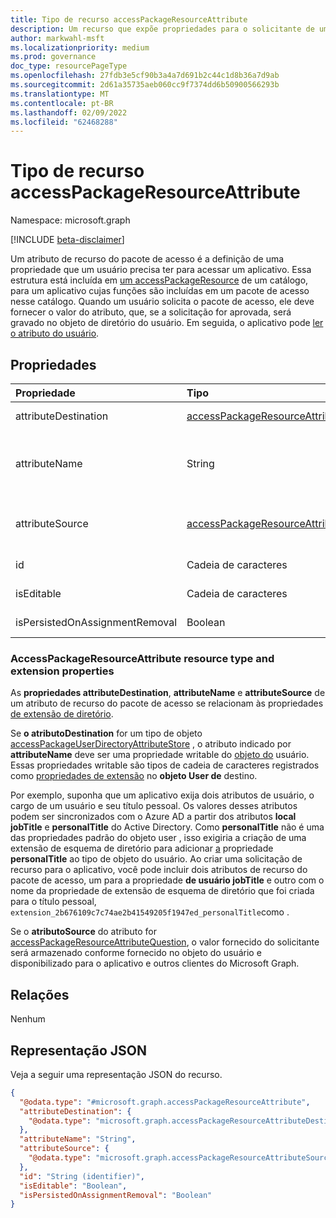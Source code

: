 ```yaml
---
title: Tipo de recurso accessPackageResourceAttribute
description: Um recurso que expõe propriedades para o solicitante de um pacote de acesso para fornecer informações personalizadas que podem ser usadas para tomar decisões de aprovação para o pacote de acesso.
author: markwahl-msft
ms.localizationpriority: medium
ms.prod: governance
doc_type: resourcePageType
ms.openlocfilehash: 27fdb3e5cf90b3a4a7d691b2c44c1d8b36a7d9ab
ms.sourcegitcommit: 2d61a35735aeb060cc9f7374dd6b50900566293b
ms.translationtype: MT
ms.contentlocale: pt-BR
ms.lasthandoff: 02/09/2022
ms.locfileid: "62468288"
---
```

# <a name="accesspackageresourceattribute-resource-type"></a>Tipo de recurso accessPackageResourceAttribute

Namespace: microsoft.graph

[!INCLUDE [beta-disclaimer](../../includes/beta-disclaimer.md)]

Um atributo de recurso do pacote de acesso é a definição de uma propriedade que um usuário precisa ter para acessar um aplicativo. Essa estrutura está incluída em [um accessPackageResource](../resources/accesspackageresource.md) de um catálogo, para um aplicativo cujas funções são incluídas em um pacote de acesso nesse catálogo. Quando um usuário solicita o pacote de acesso, ele deve fornecer o valor do atributo, que, se a solicitação for aprovada, será gravado no objeto de diretório do usuário. Em seguida, o aplicativo pode [ler o atributo do usuário](../api/user-get.md).


## <a name="properties"></a>Propriedades
|Propriedade|Tipo|Descrição|
|:---|:---|:---|
|attributeDestination|[accessPackageResourceAttributeDestination](../resources/accesspackageresourceattributedestination.md)|Informações sobre como definir o atributo, atualmente um tipo de [objeto accessPackageUserDirectoryAttributeStore](accesspackageuserdirectoryattributestore.md) .|
|attributeName|String|O nome do atributo no sistema final. Se o destino for `accessPackageUserDirectoryAttributeStore`, uma propriedade do usuário, como **jobTitle** ou uma extensão de esquema de diretório para o tipo de objeto do usuário, como `extension_2b676109c7c74ae2b41549205f1947ed_personalTitle`. |
|attributeSource|[accessPackageResourceAttributeSource](../resources/accesspackageresourceattributesource.md)|Informações sobre como preencher o valor do atributo quando um **accessPackageAssignmentRequest** está sendo atendido, atualmente um tipo de objeto [accessPackageResourceAttributeQuestion](accesspackageresourceattributequestion.md) .|
|id|Cadeia de caracteres|Identificador exclusivo do atributo no recurso do pacote de acesso. Somente leitura. |
|isEditable|Cadeia de caracteres| Especifica se um valor de atributo existente pode ou não ser editado pelo solicitante.|
|isPersistedOnAssignmentRemoval|Boolean| Especifica se o atributo permanecerá no sistema final após o término de uma atribuição.|


### <a name="accesspackageresourceattribute-resource-type-and-extension-properties"></a>AccessPackageResourceAttribute resource type and extension properties

As **propriedades attributeDestination**, **attributeName** e **attributeSource** de um atributo de recurso do pacote de acesso se relacionam às propriedades [de extensão de diretório](extensionproperty.md).

Se **o atributoDestination** for um tipo de objeto [accessPackageUserDirectoryAttributeStore](accesspackageuserdirectoryattributestore.md) , o atributo indicado por **attributeName** deve ser uma propriedade writable do [objeto do](user.md) usuário. Essas propriedades writable são tipos de cadeia de caracteres registrados como [propriedades de extensão](extensionproperty.md) no **objeto User de** destino.

Por exemplo, suponha que um aplicativo exija dois atributos de usuário, o cargo de um usuário e seu título pessoal. Os valores desses atributos podem ser sincronizados com o Azure AD a partir dos atributos **local jobTitle** e **personalTitle** do Active Directory. Como **personalTitle** não é uma das propriedades padrão do objeto user [](user.md), isso exigiria a criação de uma extensão de esquema de diretório para adicionar [a](../api/application-post-extensionproperty.md) propriedade **personalTitle** ao tipo de objeto do usuário. Ao criar uma solicitação de recurso para o aplicativo, você pode incluir dois atributos de recurso do pacote de acesso, um para a propriedade **de usuário jobTitle** e outro com o nome da propriedade de extensão de esquema de diretório que foi criada para o título pessoal, `extension_2b676109c7c74ae2b41549205f1947ed_personalTitle`como .

Se o **atributoSource** do atributo for [accessPackageResourceAttributeQuestion](accesspackageresourceattributequestion.md), o valor fornecido do solicitante será armazenado conforme fornecido no objeto do usuário e disponibilizado para o aplicativo e outros clientes do Microsoft Graph.
## <a name="relationships"></a>Relações
Nenhum

## <a name="json-representation"></a>Representação JSON
Veja a seguir uma representação JSON do recurso.
<!-- {
  "blockType": "resource",
  "@odata.type": "microsoft.graph.accessPackageResourceAttribute"
}
-->
``` json
{
  "@odata.type": "#microsoft.graph.accessPackageResourceAttribute",
  "attributeDestination": {
    "@odata.type": "microsoft.graph.accessPackageResourceAttributeDestination"
  },
  "attributeName": "String",
  "attributeSource": {
    "@odata.type": "microsoft.graph.accessPackageResourceAttributeSource"
  },
  "id": "String (identifier)",
  "isEditable": "Boolean",
  "isPersistedOnAssignmentRemoval": "Boolean"
}
```

